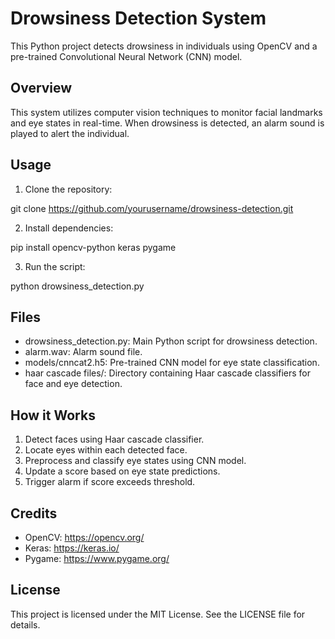 # Drowsiness Detection System

This Python project detects drowsiness in individuals using OpenCV and a pre-trained Convolutional Neural Network (CNN) model.

## Overview

This system utilizes computer vision techniques to monitor facial landmarks and eye states in real-time. When drowsiness is detected, an alarm sound is played to alert the individual.

## Usage

1. Clone the repository:

git clone https://github.com/yourusername/drowsiness-detection.git



2. Install dependencies:

pip install opencv-python keras pygame



3. Run the script:

python drowsiness_detection.py



## Files

- drowsiness_detection.py: Main Python script for drowsiness detection.
- alarm.wav: Alarm sound file.
- models/cnncat2.h5: Pre-trained CNN model for eye state classification.
- haar cascade files/: Directory containing Haar cascade classifiers for face and eye detection.

## How it Works

1. Detect faces using Haar cascade classifier.
2. Locate eyes within each detected face.
3. Preprocess and classify eye states using CNN model.
4. Update a score based on eye state predictions.
5. Trigger alarm if score exceeds threshold.

## Credits

- OpenCV: https://opencv.org/
- Keras: https://keras.io/
- Pygame: https://www.pygame.org/

## License

This project is licensed under the MIT License. See the LICENSE file for details.
